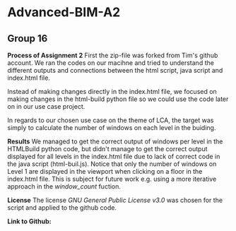 # Advanced-BIM-A2
## Group 16

**Process of Assignment 2**
First the zip-file was forked from Tim's github account. 
We ran the codes on our macihne and tried to understand the different outputs and connections between the html script, java script and index.html file. 

Instead of making changes directly in the index.html file, we focused on making changes in the html-build python file so we could use the code later on in our use case project.

In regards to our chosen use case on the theme of LCA, the target was simply to calculate the number of windows on each level in the buiding.

**Results**
We managed to get the correct output of windows per level in the HTMLBuild python code, but didn't manage to get the correct output displayed for all levels in the index.html file due to lack of correct code in the java script (html-buil.js).
Notice that only the number of windows on Level 1 are displayed in the viewport when clicking on a floor in the index.html file.
This is subject for future work e.g. using a more iterative approach in the *window_count* fuction. 

**License**
The license *GNU General Public License v3.0* was chosen for the script and applied to the github code. 

**Link to Github:**

